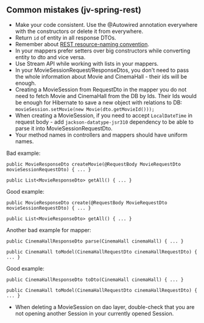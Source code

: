 ## Common mistakes (jv-spring-rest)

* Make your code consistent. Use the @Autowired annotation everywhere with the constructors or delete it from everywhere.
* Return `id` of entity in all response DTOs.
* Remember about [REST resource-naming convention](https://restfulapi.net/resource-naming/).
* In your mappers prefer setters over big constructors while converting entity to dto and vice versa.
* Use Stream API while working with lists in your mappers.
* In your MovieSessionRequest/ResponseDtos, you don't need to pass the whole information about Movie and CinemaHall - 
their ids will be enough.
* Creating a MovieSession from RequestDto in the mapper you do not need to fetch Movie and CinemaHall from the DB by Ids. 
Their Ids would be enough for Hibernate to save a new object with relations to DB: `movieSession.setMovie(new Movie(dto.getMovieId()));`  
* When creating a MovieSession, if you need to accept `LocalDateTime` in request body - 
add `jackson-datatype-jsr310` dependency to be able to parse it into MovieSessionRequestDto.
* Your method names in controllers and mappers should have uniform names.

Bad example:
```
public MovieResponseDto createMovie(@RequestBody MovieRequestDto movieSessionRequestDto) { ... } 

public List<MovieResponseDto> getAll() { ... }
```

Good example:
```
public MovieResponseDto create(@RequestBody MovieRequestDto movieSessionRequestDto) { ... } 

public List<MovieResponseDto> getAll() { ... }
```

Another bad example for mapper:
```
public CinemaHallResponseDto parse(CinemaHall cinemaHall) { ... }

public CinemaHall toModel(CinemaHallRequestDto cinemaHallRequestDto) { ... }
```

Good example:
```
public CinemaHallResponseDto toDto(CinemaHall cinemaHall) { ... }

public CinemaHall toModel(CinemaHallRequestDto cinemaHallRequestDto) { ... }
```
* When deleting a MovieSession on dao layer, double-check that you are not opening another Session
in your currently opened Session.
